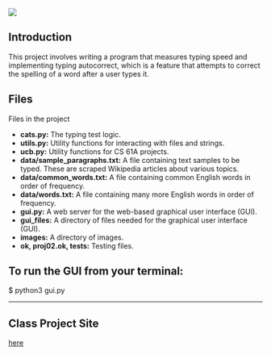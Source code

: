 ![](https://media.giphy.com/media/PP2GtzyBOLhiynNMCl/giphy.gif)

Introduction
-------------

This project involves writing a program that measures typing speed and implementing typing autocorrect, which is a feature that attempts to correct the spelling of a word after a user types it.


Files
-----
Files in the project

- **cats.py:** The typing test logic.
- **utils.py:** Utility functions for interacting with files and strings.
- **ucb.py:** Utility functions for CS 61A projects.
- **data/sample_paragraphs.txt:** A file containing text samples to be typed. These are scraped Wikipedia articles about various topics.
- **data/common_words.txt:** A file containing common English words in order of frequency.
- **data/words.txt:** A file containing many more English words in order of frequency.
- **gui.py:** A web server for the web-based graphical user interface (GUI).
- **gui_files:** A directory of files needed for the graphical user interface (GUI).
- **images:** A directory of images.
- **ok, proj02.ok, tests:** Testing files.

To run the GUI from your terminal:
-------------

$ python3 gui.py

------------------------------------------------------------

Class Project Site
-------------

[here](https://inst.eecs.berkeley.edu/~cs61a/sp20/proj/cats/)
